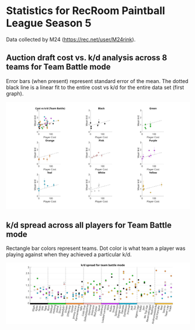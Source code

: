 # Statistics for RecRoom Paintball League Season 5

Data collected by M24 (https://rec.net/user/M24rink).

## Auction draft cost vs. k/d analysis across 8 teams for Team Battle mode 

Error bars (when present) represent standard error of the mean. The dotted black line is a linear fit to the entire cost vs k/d for the entire data set (first graph).

![Cost vs k/d](https://raw.githubusercontent.com/DebrajGhose/RecRoomPaintball/97a03a6080cd2d71011625c273354d4484139cdc/Season%205/CostvsKD.svg)


## k/d spread across all players for Team Battle mode

Rectangle bar colors represent teams. Dot color is what team a player was playing against when they achieved a particular k/d.

![k/ds for each player](https://raw.githubusercontent.com/DebrajGhose/RecRoomPaintball/d08f4e20a3738dca10e0f15905ae30d472073fc9/Season%205/KDspread.svg)
